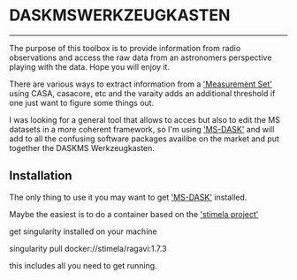 # DASKMSWERKZEUGKASTEN

---

The purpose of this toolbox is to provide information from radio
observations and access the raw data from an astronomers perspective
playing with the data. Hope you will enjoy it.


There are various ways to extract information from a ['Measurement
Set'](https://casa.nrao.edu/casadocs/casa-5.1.1/reference-material/measurement-set)
using CASA, casacore, etc and the varaity adds an additional threshold if
one just want to figure some things out.


I was looking for a general tool that allows to acces but also to edit
the MS datasets in a more coherent framework, so I'm using
['MS-DASK'](https://github.com/ska-sa/dask-ms) and will add to all the
confusing software packages availibe on the market and put together
the DASKMS Werkzeugkasten.

## Installation 
The only thing to use it you may want to get ['MS-DASK'](https://github.com/ska-sa/dask-ms)
installed. 


Maybe the easiest is to do a container based on the ['stimela project'](https://github.com/ratt-ru/Stimela)

get singularity installed on your machine

singularity pull docker://stimela/ragavi:1.7.3

this includes all you need to get running.


